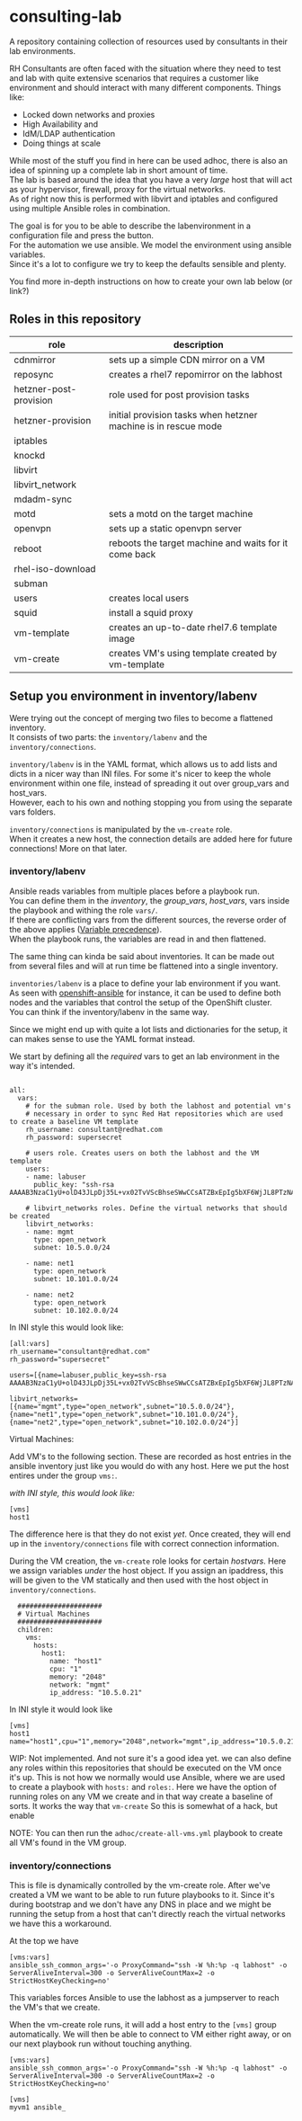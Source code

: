 # consulting-lab

A repository containing collection of resources used by consultants in their lab environments.  


RH Consultants are often faced with the situation where they need to test and lab with quite extensive scenarios that requires a customer like environment and should interact with many different components.
Things like:
- Locked down networks and proxies
- High Availability and 
- IdM/LDAP authentication
- Doing things at scale

While most of the stuff you find in here can be used adhoc, there is also an idea of spinning up a complete lab in short amount of time.  
The lab is based around the idea that you have a very _large_ host that will act as your hypervisor, firewall, proxy for the virtual networks.    
As of right now this is performed with libvirt and iptables and configured using multiple Ansible roles in combination.  

The goal is for you to be able to describe the labenvironment in a configuration file and press the button.   
For the automation we use ansible. We model the environment using ansible variables.    
Since it's a lot to configure we try to keep the defaults sensible and plenty.  

You find more in-depth instructions on how to create your own lab below (or link?)

## Roles in this repository

| role                   | description                                                    |
| ---------------------- | -------------------------------------------------------------- |
| cdnmirror              | sets up a simple CDN mirror on a VM                            |
| reposync               | creates a rhel7 repomirror on the labhost                      |
| hetzner-post-provision | role used for post provision tasks                             |
| hetzner-provision      | initial provision tasks when hetzner machine is in rescue mode |
| iptables               |
| knockd                 |
| libvirt                |
| libvirt_network        |
| mdadm-sync             |
| motd                   | sets a motd on the target machine                              |
| openvpn                | sets up a static openvpn server                                |
| reboot                 | reboots the target machine and waits for it come back          |
| rhel-iso-download      |
| subman                 |
| users                  | creates local users                                            |
| squid                  | install a squid proxy                                          |
| vm-template            | creates an up-to-date rhel7.6 template image                   |
| vm-create		 | creates VM's using template created by vm-template		  |

## Setup you environment in inventory/labenv

Were trying out the concept of merging two files to become a flattened inventory.  
It consists of two parts: the `inventory/labenv` and the `inventory/connections`.


`inventory/labenv` is in the YAML format, which allows us to add lists and dicts in a nicer way than INI files.
For some it's nicer to keep the whole environment within one file, instead of spreading it out over group_vars and host_vars.  
However, each to his own and nothing stopping you from using the separate vars folders.


`inventory/connections` is manipulated by the `vm-create` role.  
When it creates a new host, the connection details are added here for future connections!
More on that later.

### inventory/labenv

Ansible reads variables from multiple places before a playbook run.  
You can define them in the *inventory*, the *group_vars*, *host_vars*, vars inside the playbook and withing the role `vars/`.  
If there are conflicting vars from the different sources, the reverse order of the above applies ([Variable precedence](https://docs.ansible.com/ansible/latest/user_guide/playbooks_variables.html#variable-precedence-where-should-i-put-a-variable)).  
When the playbook runs, the variables are read in and then flattened.

The same thing can kinda be said about inventories. 
It can be made out from several files and will at run time be flattened into a single inventory.

`inventories/labenv` is a place to define your lab environment if you want.  
As seen with [openshift-ansible](https://github.com/openshift-ansible/) for instance, it can be used to define both nodes and the variables that control the setup of the OpenShift cluster.  
You can think if the inventory/labenv in the same way.  

Since we might end up with quite a lot lists and dictionaries for the setup, it can makes sense to use the YAML format instead. 

We start by defining all the _required_ vars to get an lab environment in the way it's intended.
```

all:
  vars:
    # for the subman role. Used by both the labhost and potential vm's
    # necessary in order to sync Red Hat repositories which are used to create a baseline VM template
    rh_username: consultant@redhat.com
    rh_password: supersecret
    
    # users role. Creates users on both the labhost and the VM template
    users:
    - name: labuser
      public_key: "ssh-rsa AAAAB3NzaC1yU+olD43JLpDj35L+vx02TvVScBhseSWwCCsATZBxEpIg5bXF6WjJL8PTzNA+xY5+OoPM1d+JasFb28M+Gxj9pjD4xFT/MR5Rvaor/GiooX+7jxZubi6b0sEfvkgLkCol2y69ptAhIEAk+qzKwBVseuyGjOQrjbK0KQXFy6xfOyFZwqK/ofz"
    
    # libvirt_networks roles. Define the virtual networks that should be created
    libvirt_networks:
    - name: mgmt
      type: open_network
      subnet: 10.5.0.0/24
    
    - name: net1
      type: open_network
      subnet: 10.101.0.0/24
    
    - name: net2
      type: open_network
      subnet: 10.102.0.0/24
```
In INI style this would look like:
```
[all:vars]
rh_username="consultant@redhat.com"
rh_password="supersecret"

users=[{name=labuser,public_key=ssh-rsa AAAAB3NzaC1yU+olD43JLpDj35L+vx02TvVScBhseSWwCCsATZBxEpIg5bXF6WjJL8PTzNA+xY5+OoPM1d+JasFb28M+Gxj9pjD4xFT/MR5Rvaor/GiooX+7jxZubi6b0sEfvkgLkCol2y69ptAhIEAk+qzKwBVseuyGjOQrjbK0KQXFy6xfOyFZwqK/ofz"}

libvirt_networks=[{name="mgmt",type="open_network",subnet="10.5.0.0/24"},{name="net1",type="open_network",subnet="10.101.0.0/24"},{name="net2",type="open_network",subnet="10.102.0.0/24"}]
```

Virtual Machines:

Add VM's to the following section.
These are recorded as host entries in the ansible inventory just like you would do with any host.
Here we put the host entires under the group `vms:`.

_with INI style, this would look like:_ 
```
[vms]
host1

```

The difference here is that they do not exist _yet_. 
Once created, they will end up in the `inventory/connections` file with correct connection information.

During the VM creation, the `vm-create` role looks for certain _hostvars_.
Here we assign variables _under_ the host object.
If you assign an ipaddress, this will be given to the VM statically and then used with the host object in `inventory/connections`.

``` 
  #####################
  # Virtual Machines
  #####################
  children:
    vms:
      hosts:
        host1:
          name: "host1"
          cpu: "1"
          memory: "2048"
          network: "mgmt"
          ip_address: "10.5.0.21"
```
In INI style it would look like
```
[vms]
host1 name="host1",cpu="1",memory="2048",network="mgmt",ip_address="10.5.0.21"

```

WIP: Not implemented. And not sure it's a good idea yet.
 we can also define any roles within this repositories that should be executed on the VM once it's up.
This is not how we normally would use Ansible, where we are used to create a playbook with `hosts:` and `roles:`.
Here we have the option of running roles on any VM we create and in that way create a baseline of sorts.
It works the way that `vm-create` 
So this is somewhat of a hack, but enable

NOTE: You can then run the `adhoc/create-all-vms.yml` playbook to create all VM's found in the VM group.

### inventory/connections

This is file is dynamically controlled by the vm-create role.
After we've created a VM we want to be able to run future playbooks to it.
Since it's during bootstrap and we don't have any DNS in place and we might be running the setup from a host that can't directly reach the virtual networks we have this a workaround.

At the top we have 
```
[vms:vars]
ansible_ssh_common_args='-o ProxyCommand="ssh -W %h:%p -q labhost" -o ServerAliveInterval=300 -o ServerAliveCountMax=2 -o StrictHostKeyChecking=no'
```

This variables forces Ansible to use the labhost as a jumpserver to reach the VM's that we create.

When the vm-create role runs, it will add a host entry to the `[vms]` group automatically.
We will then be able to connect to VM either right away, or on our next playbook run without touching anything.

```
[vms:vars]
ansible_ssh_common_args='-o ProxyCommand="ssh -W %h:%p -q labhost" -o ServerAliveInterval=300 -o ServerAliveCountMax=2 -o StrictHostKeyChecking=no'

[vms]
myvm1 ansible_
```
